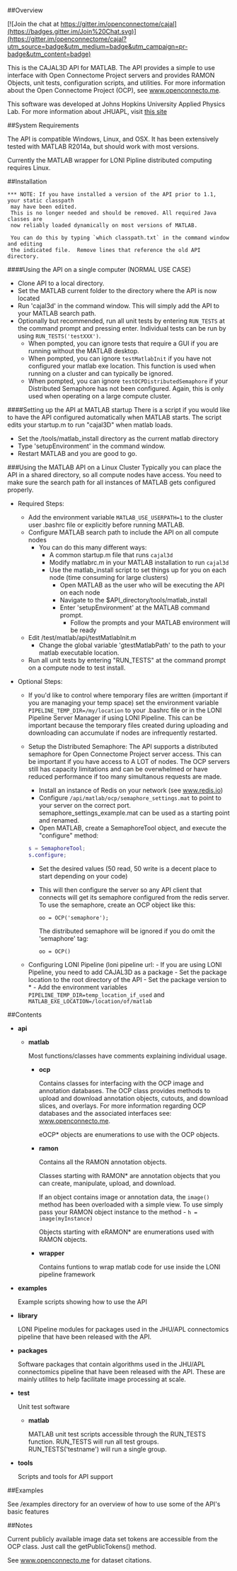 ##Overview

[![Join the chat at https://gitter.im/openconnectome/cajal](https://badges.gitter.im/Join%20Chat.svg)](https://gitter.im/openconnectome/cajal?utm_source=badge&utm_medium=badge&utm_campaign=pr-badge&utm_content=badge)

This is the CAJAL3D API for MATLAB.  The API provides a simple to use interface with Open Connectome Project servers and provides RAMON Objects, unit tests, configuration scripts, and utilities.  For more information about the Open Connectome Project (OCP), see www.openconnecto.me.

This software was developed at Johns Hopkins University Applied Physics Lab.  For more information about JHUAPL, visit [this site](http://www.jhuapl.edu/ourwork/red/an/default.asp)

##System Requirements 

The API is compatible Windows, Linux, and OSX. It has been extensively tested with MATLAB R2014a, but should work with most versions.

Currently the MATLAB wrapper for LONI Pipline distributed computing requires Linux.

##Installation  

```
*** NOTE: If you have installed a version of the API prior to 1.1, your static classpath
 may have been edited.
 This is no longer needed and should be removed. All required Java classes are 
 now reliably loaded dynamically on most versions of MATLAB.

 You can do this by typing `which classpath.txt` in the command window and editing 
 the indicated file.  Remove lines that reference the old API directory.
```

####Using the API on a single computer (NORMAL USE CASE) 

- Clone API to a local directory.
- Set the MATLAB current folder to the directory where the API is now located
- Run 'cajal3d' in the command window.  This will simply add the API to your MATLAB search path.
- Optionally but recommended, run all unit tests by entering `RUN_TESTS` at the command prompt and pressing enter. Individual tests can be run by using `RUN_TESTS('testXXX')`.
  - When pompted, you can ignore tests that require a GUI if you are running without the MATLAB desktop.  
  - When pompted, you can ignore `testMatlabInit` if you have not configured your matlab exe location. This function is used when running on a cluster and can typically be ignored.
  - When pompted, you can ignore `testOCPDistributedSemaphore` if your Distributed Semaphore has not been configured.  Again, this is only used when operating on a large compute cluster.

####Setting up the API at MATLAB startup
There is a script if you would like to have the API configured automatically when MATLAB starts.  The script edits your startup.m to run "cajal3D" when matlab loads.
  - Set the /tools/matlab_install directory as the current matlab directory
  - Type 'setupEnvironment' in the command window. 
  - Restart MATLAB and you are good to go.

###Using the MATLAB API on a Linux Cluster
Typically you can place the API in a shared directory, so all compute nodes have access. You need to make sure the search path for all instances of MATLAB gets configured properly.

- Required Steps:
    - Add the environment variable `MATLAB_USE_USERPATH=1` to the cluster user .bashrc file or explicitly before running MATLAB.
    - Configure MATLAB search path to include the API on all compute nodes
        - You can do this many different ways:
          - A common startup.m file that runs `cajal3d`
          - Modify matlabrc.m in your MATLAB installation to run `cajal3d`
          - Use the matlab_install script to set things up for you on each node (time consuming for large clusters)
            - Open MATLAB as the user who will be executing the API on each node
            - Navigate to the $API_directory/tools/matlab_install 
            - Enter 'setupEnvironment' at the MATLAB command prompt.
                - Follow the prompts and your MATLAB environment will be ready        
	- Edit /test/matlab/api/testMatlabInit.m
        - Change the global variable 'gtestMatlabPath' to the path to your matlab executable location.
  - Run all unit tests by entering "RUN_TESTS" at the command prompt on a compute node to test install.

- Optional Steps:
  - If you'd like to control where temporary files are written (important if you are managing your temp space) set the environment variable `PIPELINE_TEMP_DIR=/my/location` to your .bashrc file or in the LONI  Pipeline Server Manager if using LONI Pipeline. This can be important because the temporary files created during uploading and downloading can accumulate if nodes are infrequently restarted.
  - Setup the Distributed Semaphore:
    The API supports a distributed semaphore for Open Connectome Project server access.  This can be  important if you have access to A LOT of nodes.  The OCP servers still has capacity limitations and can be overwhelmed or have reduced performance if too many simultanous requests are made.
    - Install an instance of Redis on your network (see www.redis.io)
    - Configure `/api/matlab/ocp/semaphore_settings.mat` to point to your server on the correct port.  semaphore_settings_example.mat can be used as a starting point and renamed. 
    - Open MATLAB, create a SemaphoreTool object, and execute the "configure" method:

    ```matlab
    s = SemaphoreTool;
    s.configure;
    ```
    - Set the desired values (50 read, 50 write is a decent place to start depending on your code)
    - This will then configure the server so any API client that connects will
      get its semaphore configured from the redis server.  To use the semaphore, create an OCP object like this:

      ```
      oo = OCP('semaphore');
      ```
      
      The distributed semaphore will be ignored if you do omit the 'semaphore' tag:

      ```
      oo = OCP()
      ```

  - Configuring LONI Pipeline (loni pipeline url:
        - If you are using LONI Pipeline, you need to add CAJAL3D as a package
        - Set the package location to the root directory of the API
        - Set the package version to *
        - Add the environment variables `PIPELINE_TEMP_DIR=temp_location_if_used` and `MATLAB_EXE_LOCATION=/location/of/matlab`


##Contents 

- **api**
  - **matlab**

    Most functions/classes have comments explaining individual usage.

    - **ocp**

      Contains classes for interfacing with the OCP image and annotation databases.  The OCP class provides methods to upload and download annotation objects, cutouts, and download slices, and overlays.  For more information regarding OCP databases and the associated interfaces see: www.openconnecto.me.  

      eOCP* objects are enumerations to use with the OCP objects.

    - **ramon** 

      Contains all the RAMON annotation objects.  
          
      Classes starting with RAMON* are annotation objects that you can create, manipulate, upload, and download.  
      
      If an object contains image or annotation data, the `image()` method has been overloaded with a simple view.  To use simply pass your RAMON object instance to the method - `h = image(myInstance)`
      
      Objects starting with eRAMON* are enumerations used with RAMON objects.

    - **wrapper** 

      Contains funtions to wrap matlab code for use inside the LONI pipeline framework

- **examples**

    Example scripts showing how to use the API

- **library**

    LONI Pipeline modules for packages used in the JHU/APL connectomics pipeline
    that have been released with the API.

- **packages**

    Software packages that contain algorithms used in the JHU/APL connectomics pipeline
    that have been released with the API. These are mainly utilites to help facilitate image processing at scale.
    
- **test**

  Unit test software

  - **matlab**

    MATLAB unit test scripts accessible through the RUN_TESTS function.
    RUN_TESTS will run all test groups. RUN_TESTS('testname') will run a single group.

- **tools**

    Scripts and tools for API support


##Examples

See /examples directory for an overview of how to use some of the API's basic features


##Notes

Current publicly available image data set tokens are accessible from the OCP class. Just
call the getPublicTokens() method.  

See www.openconnecto.me for dataset citations.

